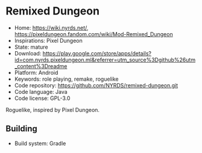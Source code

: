 # Remixed Dungeon

- Home: https://wiki.nyrds.net/, https://pixeldungeon.fandom.com/wiki/Mod-Remixed_Dungeon
- Inspirations: Pixel Dungeon
- State: mature
- Download: https://play.google.com/store/apps/details?id=com.nyrds.pixeldungeon.ml&referrer=utm_source%3Dgithub%26utm_content%3Dreadme
- Platform: Android
- Keywords: role playing, remake, roguelike
- Code repository: https://github.com/NYRDS/remixed-dungeon.git
- Code language: Java
- Code license: GPL-3.0

Roguelike, inspired by Pixel Dungeon.

## Building

- Build system: Gradle
